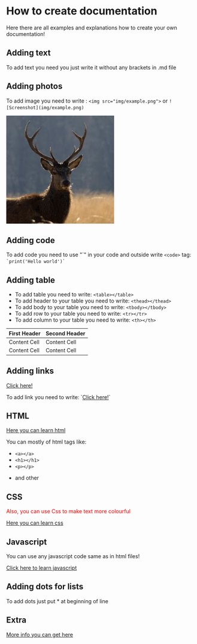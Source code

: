 # How to create documentation
Here there are all examples and explanations how to create your own documentation!

## Adding text
To add text you need you just write it without any brackets in .md file
## Adding photos
To add image you need to write : `<img src="img/example.png">` or `![Screenshot](img/example.png)`

<img src="img/avatar.jpg">


## Adding code
To add code you need to use "\`" in your code and outside write `<code>` tag:
<code>\`print('Hello world')\`</code>


## Adding table
* To add table you need to write: `<table></table>`
* To add header to your table you need to write: `<thead></thead>`
* To add body to your table you need to write: `<tbody></tbody>`
* To add row to your table you need to write: `<tr></tr>`
* To add column to your table you need to write: `<th></th>`
<table>
  <thead>
    <tr>
      <th>First Header</th>
      <th>Second Header</th>
    </tr>
  </thead>
  <tbody>
    <tr>
      <td>Content Cell</td>
      <td>Content Cell</td>
    </tr>
    <tr>
      <td>Content Cell</td>
      <td>Content Cell</td>
    </tr>
  </tbody>
</table>

## Adding links
<p><a href="youtube.com">Click here!</a></p>
To add link you need to write: `<a href="youtube.com">Click here!</a>`

## HTML
<a href="https://www.w3schools.com/tags/tag_comment.asp" >Here you can learn html</a>
<p>You can mostly of html tags like:</p>

* `<a></a>`
* `<h1></h1>`
* `<p></p>` 
* <p>and other</p> 




## CSS
<p style="color: red;">Also, you can use Css to make text more colourful</p>
<a href="https://www.w3schools.com/css/default.asp" >Here you can learn css</a>

## Javascript
<p>You can use any javascript code same as in html files!</p>
<a href='https://www.w3schools.com/js/default.asp'>Click here to learn javascript</a>

## Adding dots for lists 
To add dots just put * at beginning of line

## Extra
<a href="https://yakworks.github.io/docmark/cheat-sheet/">More info you can get here</a>